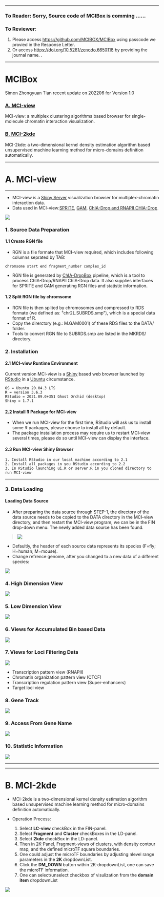 *** 

### To Reader: Sorry, Source code of MCIBox is comming ......
### To Reviewer: 

  1. Please access https://github.com/MCIBOX/MCIBox using passcode we provied in the Response Letter. 
  2. Or access https://doi.org/10.5281/zenodo.6650118 by providing the journal name.
. 

***
# MCIBox
Simon Zhongyuan Tian recent update on 202206 for Version 1.0

### [A. MCI-view](https://github.com/tianzhongyuan/MCI-view)

MCI-view: a multiplex clustering algorithms based browser for single-molecule chromatin interaction visualization.


### [B. MCI-2kde](https://github.com/tianzhongyuan/MCI-view)
MCI-2kde: a two-dimensional kernel density estimation algorithm based unsupervised machine learning method for micro-domains definition automatically.

***

#  A. MCI-view 

***

* MCI-view is a [Shiny Server](https://shiny.rstudio.com) visualization browser for multiplex-chromatin interaction data.
* Data used in MCI-view:[SPRITE](https://linkinghub.elsevier.com/retrieve/pii/S0092867418306366), [GAM](https://www.nature.com/articles/nature21411), [ChIA-Drop and RNAPII CHIA-Drop](http://www.nature.com/articles/s41586-019-0949-1).

<img src="screenshot4wiki/SC012_MCIVIEW_v2.png"/> 

### 1. Source Data Preparation

#### 1.1 Create RGN file


* RGN is a file formate that MCI-view required, which includes following columns seprated by TAB:
```
chromsome start end fragment_number complex_id 
```
* RGN file is generated by [ChIA-DropBox](https://github.com/TheJacksonLaboratory/ChIA-DropBox) pipeline, which is a tool to process ChIA-Drop/RNAPII ChIA-Drop data. It also supplies interfaces for SPRITE and GAM generating RGN files and statistic information.

#### 1.2 Split RGN file by chromsome
* RGN file is then splited by chromosomes and compressed to RDS formate (we defined as: "chr2L.SUBRDS.smp"), which is a special data format of R.
* Copy the direrctory (e.g.: M.GAM0001) of these RDS files to the DATA/ folder.
* Tools to convert RGN file to SUBRDS.smp are listed in the MKRDS/ directory.
### 2. Installation


#### 2.1 MCI-view Runtime Environment

Current version MCI-view is a [Shiny](https://www.rstudio.com/products/shiny/shiny-server) based web browser launched by [RStudio](https://www.rstudio.com/) in a [Ubuntu](https://ubuntu.com/) circumstance. 

```
OS = Ubuntu 20.04.3 LTS
R = version 3.6.3
RStudio = 2021.09.0+351 Ghost Orchid (desktop)
Shiny = 1.7.1
```
#### 2.2 Install R Package for MCI-view
* When we run MCI-view for the first time, RStudio will ask us to install some R packages, please choose to install all by default.
* The package installation process may require us to restart MCI-view several times, please do so until MCI-view can display the interface.

#### 2.3 Run MCI-view Shiny Browser
```
1. Install RStudio in our local machine according to 2.1
2. Install all packages in you RStudio according to 2.2 
3. In RStudio launching ui.R or server.R in you cloned directory to run MCI-view
```

***

### 3. Data Loading

#### Loading Data Source

* After preparing the data source through STEP-1, the directory of the data source needs to be copied to the DATA directory in the MCI-view directory, and then restart the MCI-view program, we can be in the FIN drop-down menu. The newly added data source has been found.

> <img src="screenshot4wiki/SC001-FIN.png"/> 

* Defaultly, the header of each source data represents its species (F=fly; H=human; M=mouse). 
* Change refrence genome, after you changed to a new data of a different species:

<img src="screenshot4wiki/SC002-R-dm3.png"/> 



### 4. High Dimension View


<img src="screenshot4wiki/SC003-HD-CLU_v2.png"/> 


### 5. Low Dimension View


<img src="screenshot4wiki/SC005-LD_v2.png"/> 

### 6. Views for Accumulated Bin based Data
<img src="screenshot4wiki/SC004-1D2D_v2.png"/> 

### 7. Views for Loci Filtering Data

<img src="screenshot4wiki/SC007-loci_v2.png"/> 

* Transcription pattern view (RNAPII)
* Chromatin organization pattern view (CTCF)
* Transcription regulation pattern view (Super-enhancers)
* Target loci view 

### 8. Gene Track

<img src="screenshot4wiki/SC008-gene_v2.png"/> 

### 9. Access From Gene Name

<img src="screenshot4wiki/SC009-rgn_v2.png"/> 


### 10. Statistic Information

<img src="screenshot4wiki/STA_INFO.png"/> 

***
***
# B. MCI-2kde


* MCI-2kde is a two-dimensional kernel density estimation algorithm based unsupervised machine learning method for micro-domains definition automatically.

* Operation Process:
  1. Select __LC-view__ checkBox in the FIN-panel.
  2. Select __Fragment__ and __Cluster__ checkBoxes in the LD-panel.
  3. Select __2kde__ checkBox in the LD-panel.
  4. Then in 2K-Panel, Fragment-views of clusters, with density contour map, and the defined microTF square boundaries.
  5. One could adjust the microTF boundaries by adjusting nlevel range parameters in the __2K__ dropdownList.
  6. Click the __DM_DOWN__ button within  2K-dropdownList, one can save the microTF information.
  7. One can select/unselect checkbox of visulization from the __domain item__ dropdownList
  

<img src="screenshot4wiki/SC006-2kde_v2.png"/> 

